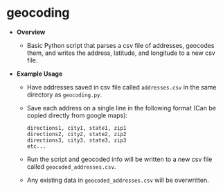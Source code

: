 # geocoding

* **Overview**
  - Basic Python script that parses a csv file of addresses, geocodes them, and writes the address, latitude, and longitude to a new csv file.

* **Example Usage**
  - Have addresses saved in csv file called `addresses.csv` in the same directory as `geocoding.py`.
  - Save each address on a single line in the following format (Can be copied directly from google maps):
 
    ```
    directions1, city1, state1, zip1
    directions2, city2, state2, zip2
    directions3, city3, state3, zip3
    etc...
    ```
    
  - Run the script and geocoded info will be written to a new csv file called `geocoded_addresses.csv`.
  - Any existing data in `geocoded_addresses.csv` will be overwritten.
